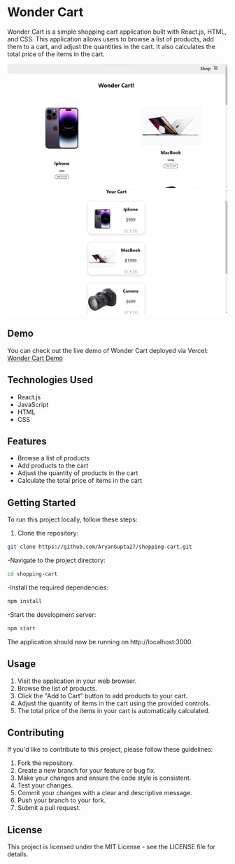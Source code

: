 # Wonder Cart

Wonder Cart is a simple shopping cart application built with React.js, HTML, and CSS. This application allows users to browse a list of products, add them to a cart, and adjust the quantities in the cart. It also calculates the total price of the items in the cart.

<img src="wonder-cart.png">
<img src="wc2.png">




## Demo

You can check out the live demo of Wonder Cart deployed via Vercel: [Wonder Cart Demo](https://wonder-cart.vercel.app/)

## Technologies Used

- React.js
- JavaScript
- HTML
- CSS

## Features

- Browse a list of products
- Add products to the cart
- Adjust the quantity of products in the cart
- Calculate the total price of items in the cart

## Getting Started

To run this project locally, follow these steps:

1. Clone the repository:

```bash
git clone https://github.com/AryanGupta27/shopping-cart.git
```
-Navigate to the project directory:
```bash
cd shopping-cart
```
-Install the required dependencies:
```bash
npm install
```
-Start the development server:
```bash
npm start
```
The application should now be running on http://localhost:3000.

## Usage
1) Visit the application in your web browser.
2) Browse the list of products.
3) Click the "Add to Cart" button to add products to your cart.
4) Adjust the quantity of items in the cart using the provided controls.
5) The total price of the items in your cart is automatically calculated.

## Contributing
If you'd like to contribute to this project, please follow these guidelines:

1) Fork the repository.
2) Create a new branch for your feature or bug fix.
3) Make your changes and ensure the code style is consistent.
4) Test your changes.
5) Commit your changes with a clear and descriptive message.
6) Push your branch to your fork.
7) Submit a pull request.

## License
This project is licensed under the MIT License - see the LICENSE file for details.

